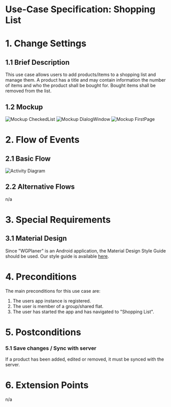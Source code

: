 # Use-Case Specification: Shopping List

# 1. Change Settings

## 1.1 Brief Description
This use case allows users to add products/items to a shopping list and manage them. A product has a title and may contain information the number of items and who the product shall be bought for. Bought items shall be removed from the list.

## 1.2 Mockup
![Mockup CheckedList](../Mockups/uc_shopping_list_CheckedList.PNG)
![Mockup DialogWindow](../Mockups/uc_shopping_list_DialogWindow.PNG)
![Mockup FirstPage](../Mockups/uc_shopping_list_FirstPage.PNG)

# 2. Flow of Events

## 2.1 Basic Flow
![Activity Diagram](../ActivityDiagrams/uc_shopping_list_activity_diagramm.png)

## 2.2 Alternative Flows
n/a

# 3. Special Requirements

## 3.1 Material Design
Since "WGPlaner" is an Android application, the Material Design Style Guide should be used. Our style guide is available [here](https://github.com/WGPlaner/wg_planer/blob/master/CONTRIBUTING.md#styling-guidelines).

# 4. Preconditions
The main preconditions for this use case are:

 1. The users app instance is registered.
 2. The user is member of a group/shared flat.
 2. The user has started the app and has navigated to "Shopping List".

# 5. Postconditions

### 5.1 Save changes / Sync with server
If a product has been added, edited or removed, it must be synced with the server.

# 6. Extension Points
n/a

